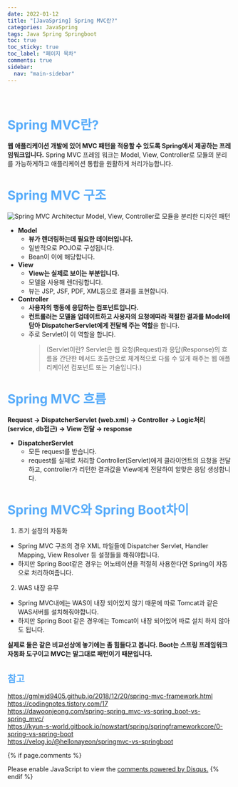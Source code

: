 ```yaml
---
date: 2022-01-12
title: "[JavaSpring] Spring MVC란?"
categories: JavaSpring
tags: Java Spring Springboot
toc: true
toc_sticky: true
toc_label: "페이지 목차"
comments: true
sidebar:
  nav: "main-sidebar"
---
```


<br/>

# <span style="color:#58ACFA">Spring MVC란?</span>

**웹 애플리케이션 개발에 있어 MVC 패턴을 적용할 수 있도록 Spring에서 제공하는 프레임워크입니다.**
Spring MVC 프레임 워크는 Model, View, Controller로 모듈의 분리를 가능하게하고 애플리케이션 통합을 원활하게 처리가능합니다.

# <span style="color:#58ACFA">Spring MVC 구조</span>

![Spring MVC Architectur](/assets/images/springmvc-architectur.png "Spring MVC 구조")
Model, View, Controller로 모듈을 분리한 디자인 패턴

- **Model**
  - **뷰가 렌더링하는데 필요한 데이터입니다.**
  - 일반적으로 POJO로 구성됩니다.
  - Bean이 이에 해당합니다.
- **View**
  - **View는 실제로 보이는 부분입니다.**
  - 모델을 사용해 렌더링합니다.
  - 뷰는 JSP, JSF, PDF, XML등으로 결과를 표현합니다.
- **Controller**
  - **사용자의 행동에 응답하는 컴포넌트입니다.**
  - **컨트롤러는 모델을 업데이트하고 사용자의 요청에따라 적절한 결과를 Model에 담아 DispatcherServlet에게 전달해 주는 역할**을 합니다.
  - 주로 Servlet이 이 역할을 합니다.
    > (Servlet이란? Servlet은 웹 요청(Request)과 응답(Response)의 흐름을 간단한 메서드 호출만으로 체계적으로 다룰 수 있게 해주는 웹 애플리케이션 컴포넌트 또는 기술입니다.)

# <span style="color:#58ACFA">Spring MVC 흐름</span>

**Request → DispatcherServlet (web.xml) → Controller → Logic처리(service, db접근) → View 전달 → response**

- **DispatcherServlet**
  - 모든 request를 받습니다.
  - request를 실제로 처리할 Controller(Servlet)에게 클라이언트의 요청을 전달하고, controller가 리턴한 결과값을 View에게 전달하여 알맞은 응답 생성합니다.

# <span style="color:#58ACFA">Spring MVC와 Spring Boot차이</span>

1. 초기 설정의 자동화

- Spring MVC 구조의 경우 XML 파일들에 Dispatcher Servlet, Handler Mapping, View Resolver 등 설정들을 해줘야합니다.
- 하지만 Spring Boot같은 경우는 어노테이션을 적절히 사용한다면 Spring이 자동으로 처리하여줍니다.

2. WAS 내장 유무

- Spring MVC내에는 WAS이 내장 되어있지 않기 때문에 따로 Tomcat과 같은 WAS서버를 설치해줘야합니다.
- 하지만 Spring Boot 같은 경우에는 Tomcat이 내장 되어있어 따로 설치 하지 않아도 됩니다.

**실제로 둘은 같은 비교선상에 놓기에는 좀 힘들다고 봅니다. Boot는 스프링 프레임워크 자동화 도구이고 MVC는 말그대로 패턴이기 때문입니다.**

## <span style="color:#58ACFA">참고</span>

<https://gmlwjd9405.github.io/2018/12/20/spring-mvc-framework.html><br/>
<https://codingnotes.tistory.com/17><br/>
<https://dawoonjeong.com/spring-spring_mvc-vs-spring_boot-vs-spring_mvc/><br/>
<https://kyun-s-world.gitbook.io/nowstart/spring/springframeworkcore/0-spring-vs-spring-boot><br/>
<https://velog.io/@hellonayeon/springmvc-vs-springboot><br/>

{% if page.comments %}

<div id="disqus_thread"></div>
<script>
    /**
    *  RECOMMENDED CONFIGURATION VARIABLES: EDIT AND UNCOMMENT THE SECTION BELOW TO INSERT DYNAMIC VALUES FROM YOUR PLATFORM OR CMS.
    *  LEARN WHY DEFINING THESE VARIABLES IS IMPORTANT: https://disqus.com/admin/universalcode/#configuration-variables    */
    var disqus_config = function () {
        this.page.url = "{{ page.url | absolute_url }};";  // Replace PAGE_URL with your page's canonical URL variable
        this.page.identifier = "{{ page.id }}";; // Replace PAGE_IDENTIFIER with your page's unique identifier variable
    };
    (function() { // DON'T EDIT BELOW THIS LINE
        var d = document, s = d.createElement('script');
        s.src = 'https://lecocococo-blog.disqus.com/embed.js';
        s.setAttribute('data-timestamp', +new Date());
        (d.head || d.body).appendChild(s);
    })();

</script>
<noscript>Please enable JavaScript to view the <a href="https://disqus.com/?ref_noscript">comments powered by Disqus.</a></noscript>
{% endif %}
